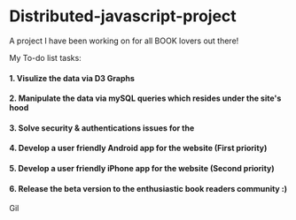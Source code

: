 # Distributed-javascript-project
A project I have been working on for all BOOK lovers out there!

My To-do list tasks:
#### 1. Visulize the data via D3 Graphs
#### 2. Manipulate the data via mySQL queries which resides under the site's hood
#### 3. Solve security & authentications issues for the
#### 4. Develop a user friendly Android app for the website (First priority)
#### 5. Develop a user friendly iPhone app for the website (Second priority)
#### 6. Release the beta version to the enthusiastic book readers community :)


Gil
